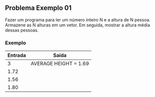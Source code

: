 ## Problema Exemplo 01

Fazer um programa para ler um número inteiro N e a altura de N pessoa.
Armazene as N alturas em um vetor. Em seguida, mostrar a altura média dessas pessoas.

### Exemplo
|   Entrada     |  Saída                 |
| ------------- | ---------------------- |
|      3        |  AVERAGE HEIGHT = 1.69 |
|      1.72     |                        |
|      1.56     |                        |
|      1.80     |                        |
